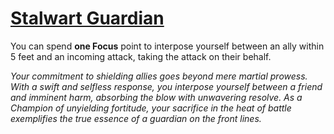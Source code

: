 # [Stalwart Guardian](Stalwart%20Guardian.md)
You can spend **one Focus** point to interpose yourself between an ally within 5 feet and an incoming attack, taking the attack on their behalf.

*Your commitment to shielding allies goes beyond mere martial prowess. With a swift and selfless response, you interpose yourself between a friend and imminent harm, absorbing the blow with unwavering resolve. As a Champion of unyielding fortitude, your sacrifice in the heat of battle exemplifies the true essence of a guardian on the front lines.*
